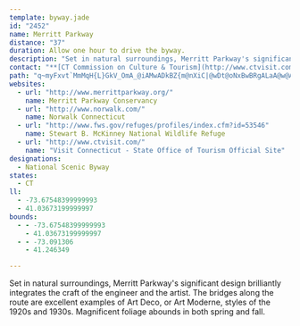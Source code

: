 ```yaml
---
template: byway.jade
id: "2452"
name: Merritt Parkway
distance: "37"
duration: Allow one hour to drive the byway.
description: "Set in natural surroundings, Merritt Parkway's significant design brilliantly integrates the craft of the engineer and the artist. The bridges along the route are excellent examples of Art Deco, or Art Moderne, styles of the 1920s and 1930s. Magnificent foliage abounds in both spring and fall."
contact: "**[CT Commission on Culture & Tourism](http://www.ctvisit.com)**  \r\n 860-256-2800  \r\n 888-CTVISIT  \r\n\r\n"
path: "q~myFxvt`MmMqH{L}GkV_OmA_@iAMwADkBZ{m@nXiC|@wDt@oNxBwBRgALaA@w@AaAQq@YwCuBwIyGiCoBgI_GoCkBiAi@qAe@eASqBUwHk@sJc@uJa@yIa@qDSmB]aCu@wAq@wAw@uEyCcJgFsAw@sBaAqBa@kFw@wCg@iBe@}D_CsF_HoPuTsUm\\_GgJ{@mCe@eCmCwRmGug@OyAWaCQcBMuA[eBYkCEqANiDd@eCd@{ApBkDbXe`@`JiKxB_Db@mAz@mDVwBJ{DUeFoPubAsAsGyEoJmO{Y]eAa@mAk@aBQ]oDgNqEkPwDiNoA{Ee@}CMgCCuBHkEf@sPDoBDsDLqEF}B@o@?cA?}BEgCKiDSmHAe@CaAEcBEgBC_AE{AGcCSkGQqFWiJKmDOyFEwAAi@GoBGmCSkBKw@Ga@UiAOk@g@uAmCwGg@sA}@yBa@kAiEeLoBgFaAcCgByD]s@a@y@k@mAm@qA}@eBw@cBaAyBcAmCe@wAeCuIy@qCaBmFuBmHYw@Me@sB}GkA{Da@qAaA}Cu@iCq@}B}@iDkAkE}@qCe@mBgL{b@aCkIw@{Cg@uBi@mBg@}B{A}Fc@eBkB_Hc@uB]yBOyAQeFy@w|@N{M|Deq@bBoZTuCLgD\\{EPqEp@oJv@eNTuHQyE]_CkFiUqNqq@yBmIcBwD}BmEqGcLaHcNmMuUoGiM{NoXeCgFuIuOiCaFiBgFmXuwAsA{HcG}Z{CiQ{B{Ki@mDaGok@y@qDm@_BwHoPwnAkjCQ[g@gAg@eAmAkC}B{EkCwFiAaCoEqJuBiGgAiF]_CgAiLQgB_@yD]uDe@gFImHFuGJaGfBypACsGQmEU_CaAkG}DuSUuAu@kEkBsKaAcFs@qDqBsKyBkLeB_J}@uE_@gBGYwC_Q_AuFgAsF}AiIgAsFqBkK]iBGYmCgOuB_LmDaRQw@{@wEy@gEo@oC}@oCo@aBa@y@uAiCiBaCeHuI_J{K{BoCiHuIgEeFcFmG}GoIaAiAgH_JsBkC_BsBk@{@y@sAy@gBu@eBm@aBcCyISu@}@yDw@aD{BmJuDyOuByIqDqSmB{KOy@kBmL}@qFmD{Rk@aDmAcHi@eCeAmDsAyC{@yA}AaBsAiAgSsMgBaA_Am@sBsA}C{DoFoHiCeDoFuG}BaC_BwAsEkDiHeFSKku@wi@aTqRsGwFwAuAo@q@cAoAk@{@i@}@g@aAs@cBeJoUgAaEc@_CuAsOc@{CuAgHmAsDmFeTc@iG?}@Cc@_Cin@UmFCy@?m@?s@B}APoDf@qI\\kFPmCXeFj@{M?_E_@eEqHi_@oAqH]gE{@cTGiBSqDe@{FUoCw@aKqBgV_Emf@wD_k@E{@?w@?y@BwAPeFh@uLHs@`AuR@W@_A?sAEsBOqAiCiOSmAOcAQsAKiAI_AKmBEuACwA?u@?W@yAD}APeEpAsXLgD\\gKHgDFwCHyED{DBmCDcI@wEEmJAmFCuF_@uQeAcYyBe]gBeSyCiUmE_Zu@iEqOiy@}DaSOo@aCmMKu@kAiGc@iCa@_Dg@oE[gHQiMIiFUyP"
websites: 
  - url: "http://www.merrittparkway.org/"
    name: Merritt Parkway Conservancy
  - url: "http://www.norwalk.com/"
    name: Norwalk Connecticut
  - url: "http://www.fws.gov/refuges/profiles/index.cfm?id=53546"
    name: Stewart B. McKinney National Wildlife Refuge
  - url: "http://www.ctvisit.com/"
    name: "Visit Connecticut - State Office of Tourism Official Site"
designations: 
  - National Scenic Byway
states: 
  - CT
ll: 
  - -73.67548399999993
  - 41.03673199999997
bounds: 
  - - -73.67548399999993
    - 41.03673199999997
  - - -73.091306
    - 41.246349

---
```


Set in natural surroundings, Merritt Parkway's significant design brilliantly integrates the craft of the engineer and the artist. The bridges along the route are excellent examples of Art Deco, or Art Moderne, styles of the 1920s and 1930s. Magnificent foliage abounds in both spring and fall.